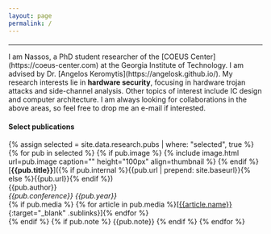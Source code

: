 ```yaml
---
layout: page
permalink: /
---
```


<h4></h4>
<hr>
I am Nassos, a PhD student researcher of the [COEUS Center](https://coeus-center.com) at the Georgia Institute of Technology.
I am advised by Dr. [Angelos Keromytis](https://angelosk.github.io/).
My research interests lie in <span class="underline"><b>hardware security</b></span>, focusing in hardware trojan attacks and side-channel analysis. Other topics of interest include IC design and computer architecture.
I am always looking for collaborations in the above areas, so feel free to drop me an e-mail if interested.

#### Select publications 

{% assign selected = site.data.research.pubs | where: "selected", true %}
{% for pub in selected %}
{% if pub.image %}
{% include image.html url=pub.image caption="" height="100px" align=thumbnail %}
{% endif %}
[**{{pub.title}}**]({% if pub.internal %}{{pub.url | prepend: site.baseurl}}{% else %}{{pub.url}}{% endif %})<br />
{{pub.author}}<br />
*{{pub.conference}}* *{{pub.year}}*
<br>
{% if pub.media %}&nbsp;{% for article in pub.media %}[[{{article.name}}]({{article.url}}){:target="_blank" .sublinks}]{% endfor %}<br>{% endif %}
{% if pub.note %} {{pub.note}}
{% endif %}
{% endfor %}
